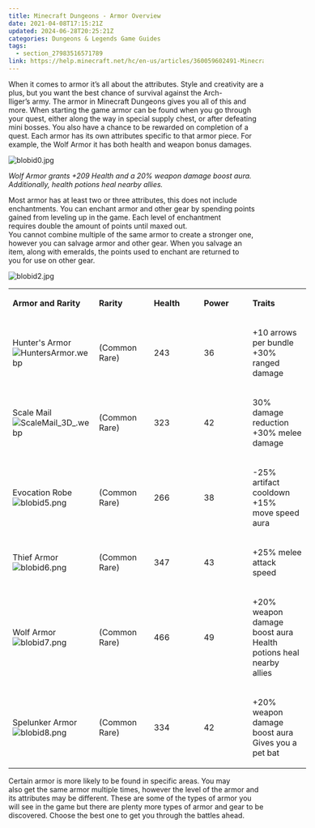 ```yaml
---
title: Minecraft Dungeons - Armor Overview
date: 2021-04-08T17:15:21Z
updated: 2024-06-28T20:25:21Z
categories: Dungeons & Legends Game Guides
tags:
  - section_27983516571789
link: https://help.minecraft.net/hc/en-us/articles/360059602491-Minecraft-Dungeons-Armor-Overview
---
```


When it comes to armor it’s all about the attributes. Style and creativity are a plus, but you want the best chance of survival against the Arch-Iliger’s army. The armor in Minecraft Dungeons gives you all of this and more. When starting the game armor can be found when you go through your quest, either along the way in special supply chest, or after defeating mini bosses. You also have a chance to be rewarded on completion of a quest. Each armor has its own attributes specific to that armor piece. For example, the Wolf Armor it has both health and weapon bonus damages. 

![blobid0.jpg](https://minecrafthelp.zendesk.com/hc/article_attachments/360091936551/blobid0.jpg)

*Wolf Armor grants +209 Health and a 20% weapon damage boost aura. Additionally, health potions heal nearby allies.*

Most armor has at least two or three attributes, this does not include enchantments. You can enchant armor and other gear by spending points gained from leveling up in the game. Each level of enchantment requires double the amount of points until maxed out. You cannot combine multiple of the same armor to create a stronger one, however you can salvage armor and other gear. When you salvage an item, along with emeralds, the points used to enchant are returned to you for use on other gear. 

![blobid2.jpg](https://minecrafthelp.zendesk.com/hc/article_attachments/360091936631/blobid2.jpg)

<table style="font-weight: 400; width: 588px;" data-border="1" data-tablestyle="MsoNormalTable" data-tablelook="1184" aria-rowcount="7">
<colgroup>
<col style="width: 20%" />
<col style="width: 20%" />
<col style="width: 20%" />
<col style="width: 20%" />
<col style="width: 20%" />
</colgroup>
<tbody>
<tr aria-rowindex="1">
<td style="width: 140.667px" data-celllook="69905"><p><strong>Armor and Rarity</strong> </p></td>
<td style="width: 74.6667px"><p><strong>Rarity</strong></p></td>
<td style="width: 56.6667px" data-celllook="69905"><p><strong>Health</strong> </p></td>
<td style="width: 64.6667px"><p><strong>Power</strong></p></td>
<td style="width: 197.333px" data-celllook="69905"><p><strong>Traits</strong> </p></td>
</tr>
<tr aria-rowindex="2">
<td style="width: 140.667px" data-celllook="69905"><p>Hunter's Armor<img src="https://minecrafthelp.zendesk.com/hc/article_attachments/360091937111/HuntersArmor.webp" alt="HuntersArmor.webp" /></p></td>
<td style="width: 74.6667px"><p>(Common <br />
Rare)</p></td>
<td style="width: 56.6667px" data-celllook="69905"><p>243</p></td>
<td style="width: 64.6667px"><p>36</p></td>
<td style="width: 197.333px" data-celllook="69905"><p>+10 arrows per bundle <br />
+30% ranged damage </p></td>
</tr>
<tr aria-rowindex="3">
<td style="width: 140.667px" data-celllook="69905"><p>Scale Mail<img src="https://minecrafthelp.zendesk.com/hc/article_attachments/360091941832/ScaleMail_3D_.webp" alt="ScaleMail_3D_.webp" /></p></td>
<td style="width: 74.6667px"><p>(Common <br />
Rare)</p></td>
<td style="width: 56.6667px" data-celllook="69905"><p>323 </p></td>
<td style="width: 64.6667px"><p>42</p></td>
<td style="width: 197.333px" data-celllook="69905"><p>30% damage reduction <br />
+30% melee damage </p></td>
</tr>
<tr aria-rowindex="4">
<td style="width: 140.667px" data-celllook="69905"><p>Evocation Robe<img src="https://minecrafthelp.zendesk.com/hc/article_attachments/360091941932/blobid5.png" alt="blobid5.png" /></p></td>
<td style="width: 74.6667px"><p>(Common <br />
Rare) </p></td>
<td style="width: 56.6667px" data-celllook="69905"><p>266  </p></td>
<td style="width: 64.6667px"><p>38</p></td>
<td style="width: 197.333px" data-celllook="69905"><p>-25% artifact cooldown <br />
+15% move speed aura </p></td>
</tr>
<tr aria-rowindex="5">
<td style="width: 140.667px" data-celllook="69905"><p>Thief Armor<img src="https://minecrafthelp.zendesk.com/hc/article_attachments/360091941972/blobid6.png" alt="blobid6.png" /></p></td>
<td style="width: 74.6667px"><p>(Common <br />
Rare) </p></td>
<td style="width: 56.6667px" data-celllook="69905"><p>347</p></td>
<td style="width: 64.6667px"><p>43</p></td>
<td style="width: 197.333px" data-celllook="69905"><p>+25% melee attack speed </p></td>
</tr>
<tr aria-rowindex="6">
<td style="width: 140.667px" data-celllook="69905"><p>Wolf Armor<img src="https://minecrafthelp.zendesk.com/hc/article_attachments/360091937391/blobid7.png" alt="blobid7.png" /></p></td>
<td style="width: 74.6667px"><p>(Common <br />
Rare)</p></td>
<td style="width: 56.6667px" data-celllook="69905"><p>466</p></td>
<td style="width: 64.6667px"><p>49</p></td>
<td style="width: 197.333px" data-celllook="69905"><p>+20% weapon damage boost aura <br />
Health potions heal nearby allies </p></td>
</tr>
<tr aria-rowindex="7">
<td style="width: 140.667px" data-celllook="69905"><p>Spelunker Armor<img src="https://minecrafthelp.zendesk.com/hc/article_attachments/360091937431/blobid8.png" alt="blobid8.png" /></p></td>
<td style="width: 74.6667px"><p>(Common <br />
Rare)</p></td>
<td style="width: 56.6667px" data-celllook="69905"><p>334</p></td>
<td style="width: 64.6667px"><p>42</p></td>
<td style="width: 197.333px" data-celllook="69905"><p>+20% weapon damage boost aura <br />
Gives you a pet bat </p></td>
</tr>
</tbody>
</table>

Certain armor is more likely to be found in specific areas. You may also get the same armor multiple times, however the level of the armor and its attributes may be different. These are some of the types of armor you will see in the game but there are plenty more types of armor and gear to be discovered. Choose the best one to get you through the battles ahead.
